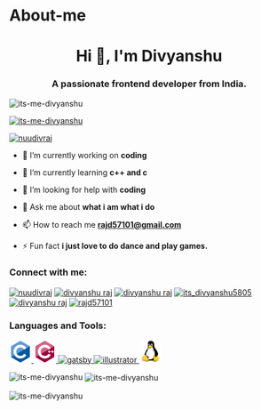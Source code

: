 # About-me<h1 align="center">Hi 👋, I'm Divyanshu</h1>
<h3 align="center">A passionate frontend developer from India.</h3>

<p align="left"> <img src="https://komarev.com/ghpvc/?username=its-me-divyanshu&label=Profile%20views&color=0e75b6&style=flat" alt="its-me-divyanshu" /> </p>

<p align="left"> <a href="https://github.com/ryo-ma/github-profile-trophy"><img src="https://github-profile-trophy.vercel.app/?username=its-me-divyanshu" alt="its-me-divyanshu" /></a> </p>

<p align="left"> <a href="https://twitter.com/nuudivraj" target="blank"><img src="https://img.shields.io/twitter/follow/nuudivraj?logo=twitter&style=for-the-badge" alt="nuudivraj" /></a> </p>

- 🔭 I’m currently working on **coding**

- 🌱 I’m currently learning **c++ and c**

- 🤝 I’m looking for help with **coding**

- 💬 Ask me about **what i am what i do**

- 📫 How to reach me **rajd57101@gmail.com**

- ⚡ Fun fact **i just love to do dance and play games.**

<h3 align="left">Connect with me:</h3>
<p align="left">
<a href="https://twitter.com/nuudivraj" target="blank"><img align="center" src="https://raw.githubusercontent.com/rahuldkjain/github-profile-readme-generator/master/src/images/icons/Social/twitter.svg" alt="nuudivraj" height="30" width="40" /></a>
<a href="https://linkedin.com/in/divyanshu raj" target="blank"><img align="center" src="https://raw.githubusercontent.com/rahuldkjain/github-profile-readme-generator/master/src/images/icons/Social/linked-in-alt.svg" alt="divyanshu raj" height="30" width="40" /></a>
<a href="https://fb.com/divyanshu raj" target="blank"><img align="center" src="https://raw.githubusercontent.com/rahuldkjain/github-profile-readme-generator/master/src/images/icons/Social/facebook.svg" alt="divyanshu raj" height="30" width="40" /></a>
<a href="https://instagram.com/its_divyanshu5805" target="blank"><img align="center" src="https://raw.githubusercontent.com/rahuldkjain/github-profile-readme-generator/master/src/images/icons/Social/instagram.svg" alt="its_divyanshu5805" height="30" width="40" /></a>
<a href="https://www.youtube.com/c/divyanshu raj" target="blank"><img align="center" src="https://raw.githubusercontent.com/rahuldkjain/github-profile-readme-generator/master/src/images/icons/Social/youtube.svg" alt="divyanshu raj" height="30" width="40" /></a>
<a href="https://www.hackerrank.com/rajd57101" target="blank"><img align="center" src="https://raw.githubusercontent.com/rahuldkjain/github-profile-readme-generator/master/src/images/icons/Social/hackerrank.svg" alt="rajd57101" height="30" width="40" /></a>
</p>

<h3 align="left">Languages and Tools:</h3>
<p align="left"> <a href="https://www.cprogramming.com/" target="_blank" rel="noreferrer"> <img src="https://raw.githubusercontent.com/devicons/devicon/master/icons/c/c-original.svg" alt="c" width="40" height="40"/> </a> <a href="https://www.w3schools.com/cpp/" target="_blank" rel="noreferrer"> <img src="https://raw.githubusercontent.com/devicons/devicon/master/icons/cplusplus/cplusplus-original.svg" alt="cplusplus" width="40" height="40"/> </a> <a href="https://www.gatsbyjs.com/" target="_blank" rel="noreferrer"> <img src="https://www.vectorlogo.zone/logos/gatsbyjs/gatsbyjs-icon.svg" alt="gatsby" width="40" height="40"/> </a> <a href="https://www.adobe.com/in/products/illustrator.html" target="_blank" rel="noreferrer"> <img src="https://www.vectorlogo.zone/logos/adobe_illustrator/adobe_illustrator-icon.svg" alt="illustrator" width="40" height="40"/> </a> <a href="https://www.linux.org/" target="_blank" rel="noreferrer"> <img src="https://raw.githubusercontent.com/devicons/devicon/master/icons/linux/linux-original.svg" alt="linux" width="40" height="40"/> </a> </p>

<p><img align="left" src="https://github-readme-stats.vercel.app/api/top-langs?username=its-me-divyanshu&show_icons=true&locale=en&layout=compact" alt="its-me-divyanshu" /></p>

<p>&nbsp;<img align="center" src="https://github-readme-stats.vercel.app/api?username=its-me-divyanshu&show_icons=true&locale=en" alt="its-me-divyanshu" /></p>

<p><img align="center" src="https://github-readme-streak-stats.herokuapp.com/?user=its-me-divyanshu&" alt="its-me-divyanshu" /></p>

